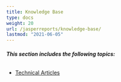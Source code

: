 ```yaml
---
title: Knowledge Base
type: docs
weight: 20
url: /jasperreports/knowledge-base/
lastmod: "2021-06-05"
---
```


###### **This section includes the following topics:**
- [Technical Articles](/pdf/jasperreports/technical-articles/)
